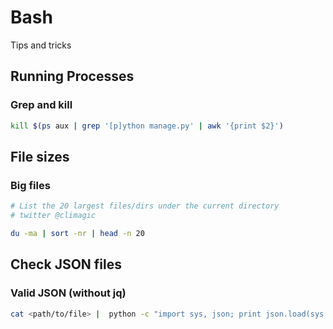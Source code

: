 # Bash

Tips and tricks

## Running Processes

### Grep and kill

``` bash
kill $(ps aux | grep '[p]ython manage.py' | awk '{print $2}')
```

## File sizes

### Big files

``` bash
# List the 20 largest files/dirs under the current directory
# twitter @climagic

du -ma | sort -nr | head -n 20
```

## Check JSON files

### Valid JSON (without jq)

``` bash
cat <path/to/file> |  python -c "import sys, json; print json.load(sys.stdin)
```
